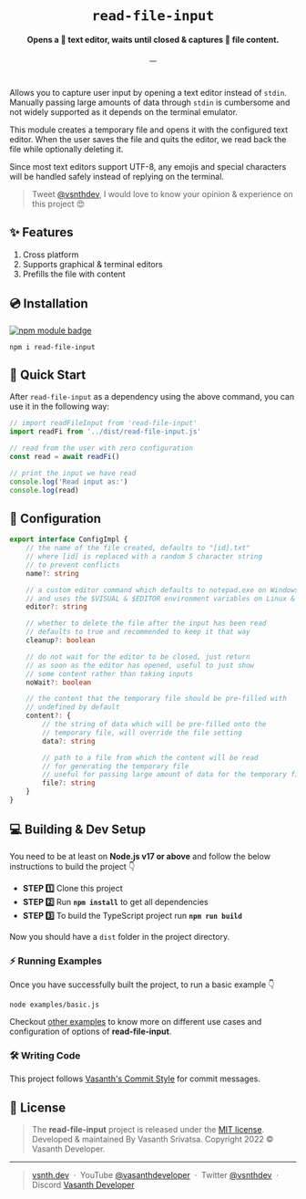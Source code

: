 <h1 align="center">
    <code>read-file-input</code>
</h1>
<p align="center"><strong>Opens a 📝 text editor, waits until closed & captures 🔬 file content.</strong></p>
<p align="center">
    <a target="_blank" rel="noopener" href="https://www.npmjs.com/package/read-file-input">
        <img src="https://img.shields.io/npm/v/read-file-input.svg?style=flat-square" alt="">
    </a>
    <a target="_blank" rel="noopener" href="https://www.npmjs.com/package/read-file-input?activeTab=versions">
        <img src="https://img.shields.io/npm/dm/read-file-input.svg?style=flat-square" alt="">
    </a>
    <a href="https://github.com/vsnthdev/read-file-input/issues">
        <img src="https://img.shields.io/github/issues/vsnthdev/read-file-input.svg?style=flat-square" alt="">
    </a>
    <a href="https://github.com/vsnthdev/read-file-input/commits/main">
        <img src="https://img.shields.io/github/last-commit/vsnthdev/read-file-input.svg?style=flat-square"
            alt="">
    </a>
</p>
<br>

Allows you to capture user input by opening a text editor instead of `stdin`. Manually passing large amounts of data through `stdin` is cumbersome and not widely supported as it depends on the terminal emulator.

This module creates a temporary file and opens it with the configured text editor. When the user saves the file and quits the editor, we read back the file while optionally deleting it.

Since most text editors support UTF-8, any emojis and special characters will be handled safely instead of replying on the terminal.

> Tweet <a target="_blank" rel="noopener" href="https://vas.cx/twitter">@vsnthdev</a>, I would love to know your opinion & experience on this project 😍

## ✨ Features

1. Cross platform
2. Supports graphical & terminal editors
3. Prefills the file with content

## 💿 Installation

<a href="https://www.npmjs.com/package/read-file-input"><img src="https://nodei.co/npm/read-file-input.png?downloads=true&downloadRank=true&stars=true" alt="npm module badge"></a>
```
npm i read-file-input
```

## 🚀 Quick Start

After `read-file-input` as a dependency using the above command, you can use it in the following way:

```javascript
// import readFileInput from 'read-file-input'
import readFi from '../dist/read-file-input.js'

// read from the user with zero configuration
const read = await readFi()

// print the input we have read
console.log('Read input as:')
console.log(read)

```

## 🧪 Configuration

```typescript
export interface ConfigImpl {
    // the name of the file created, defaults to "[id].txt"
    // where [id] is replaced with a random 5 character string
    // to prevent conflicts
    name?: string

    // a custom editor command which defaults to notepad.exe on Windows
    // and uses the $VISUAL & $EDITOR environment variables on Linux & macOS
    editor?: string

    // whether to delete the file after the input has been read
    // defaults to true and recommended to keep it that way
    cleanup?: boolean

    // do not wait for the editor to be closed, just return
    // as soon as the editor has opened, useful to just show
    // some content rather than taking inputs
    noWait?: boolean

    // the content that the temporary file should be pre-filled with
    // undefined by default
    content?: {
        // the string of data which will be pre-filled onto the
        // temporary file, will override the file setting
        data?: string

        // path to a file from which the content will be read
        // for generating the temporary file
        // useful for passing large amount of data for the temporary file
        file?: string
    }
}

```

## 💻 Building & Dev Setup

You need to be at least on **Node.js v17 or above** and follow the below instructions to build the project 👇

- **STEP 1️⃣**  Clone this project
- **STEP 2️⃣**  Run **`npm install`** to get all dependencies
- **STEP 3️⃣**  To build the TypeScript project run **`npm run build`**

Now you should have a `dist` folder in the project directory.

### ⚡ Running Examples

Once you have successfully built the project, to run a basic example 👇

```
node examples/basic.js
```

Checkout [other examples](https://github.com/vsnthdev/read-file-input/tree/main/examples) to know more on different use cases and configuration of options of **read-file-input**.

### 🛠️ Writing Code

This project follows [Vasanth's Commit Style](https://vas.cx/commits) for commit messages.

<!-- footer -->

## 📰 License
> The **read-file-input** project is released under the [MIT license](https://github.com/vsnthdev/read-file-input/blob/main/LICENSE.md). <br> Developed &amp; maintained By Vasanth Srivatsa. Copyright 2022 © Vasanth Developer.
<hr>

> <a href="https://vsnth.dev" target="_blank" rel="noopener">vsnth.dev</a> &nbsp;&middot;&nbsp;
> YouTube <a href="https://vas.cx/videos" target="_blank" rel="noopener">@vasanthdeveloper</a> &nbsp;&middot;&nbsp;
> Twitter <a href="https://vas.cx/twitter" target="_blank" rel="noopener">@vsnthdev</a> &nbsp;&middot;&nbsp;
> Discord <a href="https://vas.cx/discord" target="_blank" rel="noopener">Vasanth Developer</a>
